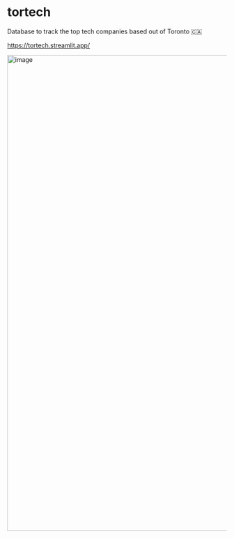 # tortech
Database to track the top tech companies based out of Toronto 🇨🇦

https://tortech.streamlit.app/

<img width="1094" alt="image" src="https://github.com/parker84/tortech/assets/12496987/425f61de-01cd-4603-97c0-553c1fcc3c68">
